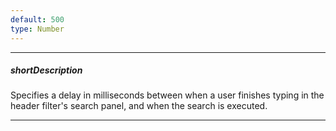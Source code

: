 ```yaml
---
default: 500
type: Number
---
```

---
##### shortDescription
Specifies a delay in milliseconds between when a user finishes typing in the header filter's search panel, and when the search is executed.

---

